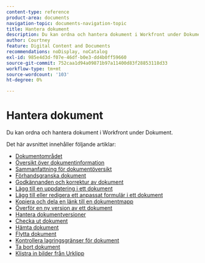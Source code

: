 ```yaml
---
content-type: reference
product-area: documents
navigation-topic: documents-navigation-topic
title: Hantera dokument
description: Du kan ordna och hantera dokument i Workfront under Dokument.
author: Courtney
feature: Digital Content and Documents
recommendations: noDisplay, noCatalog
exl-id: 985e4d3d-f07e-46df-b0e3-dd4b0ff59660
source-git-commit: 752caa1d94a09871b97a11400d83f28853118d33
workflow-type: tm+mt
source-wordcount: '103'
ht-degree: 0%

---
```


# Hantera dokument

Du kan ordna och hantera dokument i Workfront under Dokument.

Det här avsnittet innehåller följande artiklar: &#x200B;

* [Dokumentområdet](../../documents/managing-documents/documents-area.md)
* [Översikt över dokumentinformation](../../documents/managing-documents/document-details-overview.md)
* [Sammanfattning för dokumentöversikt](../../documents/managing-documents/summary-for-documents.md)
* [Förhandsgranska dokument](../../documents/managing-documents/preview-documents.md)
* [Godkännanden och korrektur av dokument](../../documents/managing-documents/document-approvals-and-proofing.md)
* [Lägg till en uppdatering i ett dokument](../../documents/managing-documents/add-update-documents.md)
* [Lägg till eller redigera ett anpassat formulär i ett dokument](../../documents/managing-documents/add-custom-form-documents.md)
* [Kopiera och dela en länk till en dokumentmapp](/help/quicksilver/documents/managing-documents/copy-a-doc-folder-url.md)
* [Överför en ny version av ett dokument](../../documents/managing-documents/upload-new-document-version.md)
* [Hantera dokumentversioner](../../documents/managing-documents/manage-document-versions.md)
* [Checka ut dokument](../../documents/managing-documents/check-out-documents.md)
* [Hämta dokument](../../documents/managing-documents/download-documents.md)
* [Flytta dokument](../../documents/managing-documents/move-documents.md)
* [Kontrollera lagringsgränser för dokument](../../documents/managing-documents/check-document-storage.md)
* [Ta bort dokument](../../documents/managing-documents/delete-documents.md)
* [Klistra in bilder från Urklipp](../../documents/managing-documents/paste-image-clipboard.md)
